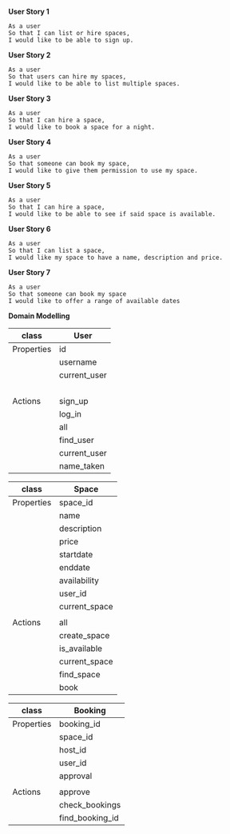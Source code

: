 
**User Story 1**

```
As a user
So that I can list or hire spaces,
I would like to be able to sign up.
```

**User Story 2**
```
As a user
So that users can hire my spaces,
I would like to be able to list multiple spaces.
```
**User Story 3**
```
As a user
So that I can hire a space,
I would like to book a space for a night.
```
**User Story 4**
```
As a user
So that someone can book my space,
I would like to give them permission to use my space.
```
**User Story 5**
```
As a user
So that I can hire a space,
I would like to be able to see if said space is available.
```
**User Story 6**
```
As a user
So that I can list a space,
I would like my space to have a name, description and price.
```
**User Story 7**
```
As a user
So that someone can book my space
I would like to offer a range of available dates

```
**Domain Modelling**

| class     | User        |
|-----------|-------------|
| Properties| id          |
|           | username    | 
|           | current_user| 
|           |             |
| Actions   | sign_up     |
|           | log_in      |
|           | all         |
|           | find_user   |
|           | current_user| 
|           | name_taken  |

| class     | Space       |
|-----------|-------------|
| Properties| space_id    |
|           | name        |
|           | description |
|           | price       |
|           | startdate   |
|           | enddate     |
|           | availability|
|           | user_id     |
|           | current_space|
|           |             |
| Actions          | all |
|            |  create_space|
|            | is_available |
|             |current_space| 
|             | find_space |
|             | book        |

| class     | Booking     |
|-----------|-------------|
| Properties| booking_id |
||space_id |
||host_id |
||user_id |
||approval|
| | |
| Actions   | approve |
||check_bookings |
||find_booking_id |

